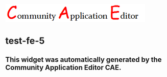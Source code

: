 ![CAE](https://github.com/CAE-Community-Application-Editor/frontendComponent-test-fe-5/blob/gh-pages/img/logo.png)  

test-fe-5
===================


This widget was automatically generated by the Community Application Editor CAE.  
---------------
